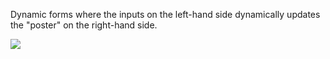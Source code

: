 Dynamic forms where the inputs on the left-hand side dynamically updates the "poster" on the right-hand side.

<img src="http://s3-ap-southeast-1.amazonaws.com/ima-wp/wp-content/uploads/sites/5/2018/02/21164739/Screen-Shot-2018-02-21-at-16.41.52.png"/>
